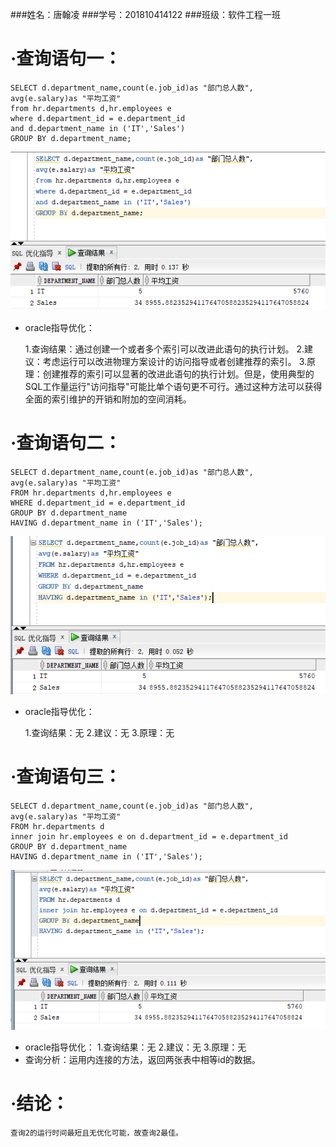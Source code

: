 ###姓名：唐翰凌
###学号：201810414122
###班级：软件工程一班

# ·查询语句一：
    SELECT d.department_name,count(e.job_id)as "部门总人数",
    avg(e.salary)as "平均工资"
    from hr.departments d,hr.employees e
    where d.department_id = e.department_id
    and d.department_name in ('IT','Sales')
    GROUP BY d.department_name;
![查询结果](1.png)
- oracle指导优化：

    1.查询结果：通过创建一个或者多个索引可以改进此语句的执行计划。
    2.建议：考虑运行可以改进物理方案设计的访问指导或者创建推荐的索引。
    3.原理：创建推荐的索引可以显著的改进此语句的执行计划。但是，使用典型的SQL工作量运行"访问指导"可能比单个语句更不可行。通过这种方法可以获得全面的索引维护的开销和附加的空间消耗。

# ·查询语句二：
    SELECT d.department_name,count(e.job_id)as "部门总人数",
    avg(e.salary)as "平均工资"
    FROM hr.departments d,hr.employees e
    WHERE d.department_id = e.department_id
    GROUP BY d.department_name
    HAVING d.department_name in ('IT','Sales');
![查询结果](2.png)
- oracle指导优化：

    1.查询结果：无
    2.建议：无
    3.原理：无

# ·查询语句三：
    SELECT d.department_name,count(e.job_id)as "部门总人数",
    avg(e.salary)as "平均工资"
    FROM hr.departments d
    inner join hr.employees e on d.department_id = e.department_id
    GROUP BY d.department_name
    HAVING d.department_name in ('IT','Sales');
![查询结果](3.png)
- oracle指导优化：
    1.查询结果：无
    2.建议：无
    3.原理：无
- 查询分析：运用内连接的方法，返回两张表中相等id的数据。
    

# ·结论：
    查询2的运行时间最短且无优化可能，故查询2最佳。